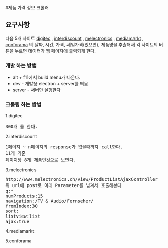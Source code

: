 #제품 가격 정보 크롤러

## 요구사항
다음 5개 사이트
[digitec](https://www.interdiscount.ch/idshop/eneCategory/de/detail.jsf?&No=128&erecs_limit=0&ene_dnr=&ene_udp=true)
, [interdiscount](https://www.interdiscount.ch/idshop/eneCategory/de/detail.jsf?&No=128&erecs_limit=0&ene_dnr=&ene_udp=true)
, [melectronics](http://www.melectronics.ch/c/de/TV_%26_Audio/Fernseher/)
, [mediamarkt](https://vision.mediamarkt.ch/de/fernseher/idk7qvmngjwg)
, [conforama](http://www.conforama.ch/rayon3_high-tech_tv--video---home-cinema_televisions-led_10051_10601_-16_42073_42119_42110)
의 날짜, 시간, 가격, 세일가격(있으면), 제품명을 추출해서 각 사이트의 버튼을 누르면 데이터가 웹 페이지에 출력되게 한다.

### 개발 하는 방법
* alt + f11에서 build menu가 나온다.
* dev - 개발용 electron + server를 띄움
* server - 서버만 실행한다

### 크롤링 하는 방법
1.digitec
<pre>
300개 콜 한다.
</pre>

2.interdiscount
<pre>
1페이지 ~ n페이지의 response가 없을때까지 call한다.
11개 기준
페이지당 8개 제품인것으로 보인다.
</pre>

3.melectronics
<pre>
http://www.melectronics.ch/view/ProductListAjaxController
위 url에 post로 아래 Parameter를 넘겨서 호출해본다
q:*
numProducts:15
navigation:/TV & Audio/Fernseher/
fromIndex:30
sort:
listview:list
ajax:true
</pre>

4.mediamarkt


5.conforama

